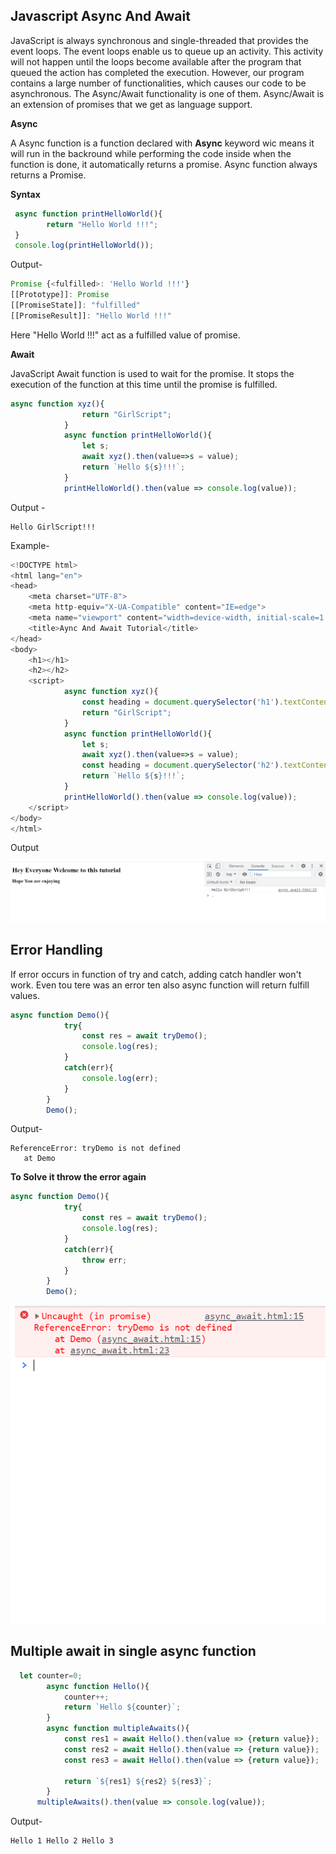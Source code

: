 
## Javascript Async And Await

JavaScript is always synchronous and single-threaded that provides the event loops. The event loops enable us to queue up an activity. This activity will not happen until the loops become available after the program that queued the action has completed the execution. However, our program contains a large number of functionalities, which causes our code to be asynchronous. 
The Async/Await functionality is one of them. Async/Await is an extension of promises that we get as language support.

**Async**

A Async function is a function declared with **Async** keyword wic means it will run in the backround while performing the code inside when the function is done, it automatically returns a promise.
Async function always returns a Promise.

**Syntax**

````js
 async function printHelloWorld(){
        return "Hello World !!!";
 }
 console.log(printHelloWorld());
 ````
 Output-
````js
Promise {<fulfilled>: 'Hello World !!!'}
[[Prototype]]: Promise
[[PromiseState]]: "fulfilled"
[[PromiseResult]]: "Hello World !!!"
````

Here "Hello World !!!" act as a fulfilled value of promise.

**Await**

JavaScript Await function is used to wait for the promise. It stops the execution of the function at this time until the promise is fulfilled.

````js
async function xyz(){
                return "GirlScript";
            }
            async function printHelloWorld(){
                let s;
                await xyz().then(value=>s = value);
                return `Hello ${s}!!!`;
            }
            printHelloWorld().then(value => console.log(value));
````

Output - 

````
Hello GirlScript!!!
````

Example-
````js
<!DOCTYPE html>
<html lang="en">
<head>
    <meta charset="UTF-8">
    <meta http-equiv="X-UA-Compatible" content="IE=edge">
    <meta name="viewport" content="width=device-width, initial-scale=1.0">
    <title>Aync And Await Tutorial</title>
</head>
<body>
    <h1></h1>
    <h2></h2>
    <script>
            async function xyz(){
                const heading = document.querySelector('h1').textContent = "Hey Everyone Welcome to this tutorial";
                return "GirlScript";
            }
            async function printHelloWorld(){
                let s;
                await xyz().then(value=>s = value);
                const heading = document.querySelector('h2').textContent = "Hope You are enjoying";
                return `Hello ${s}!!!`;
            }
            printHelloWorld().then(value => console.log(value));
    </script>
</body>
</html>
````

Output

<img src="https://github.com/7sakshi7/winter-of-contributing/blob/Javascript/JavaScript/Topics/Aync%20And%20Await/Example.png" alt="Output" /> 

## Error Handling
If error occurs in function of try and catch, adding catch handler won't work. Even tou tere was an error ten also async function will return fulfill values.

````js
async function Demo(){
            try{
                const res = await tryDemo();
                console.log(res);
            }
            catch(err){
                console.log(err);
            }
        } 
        Demo();
 ````
 
 Output-
 
 ````
 ReferenceError: tryDemo is not defined
    at Demo
````


**To Solve it throw the error again**

````js
async function Demo(){
            try{
                const res = await tryDemo();
                console.log(res);
            }
            catch(err){
                throw err;
            }
        } 
        Demo();
 ````

<img src="https://github.com/7sakshi7/winter-of-contributing/blob/Javascript/JavaScript/Topics/Aync%20And%20Await/Aync%20And%20Await%20Tutorial%20-%20Google%20Chrome%209_26_2021%206_23_23%20PM%20(2).png" alt="Output" /> 

## Multiple await in single async function

````js
  let counter=0;
        async function Hello(){
            counter++;
            return `Hello ${counter}`;
        }
        async function multipleAwaits(){
            const res1 = await Hello().then(value => {return value});
            const res2 = await Hello().then(value => {return value});
            const res3 = await Hello().then(value => {return value});

            return `${res1} ${res2} ${res3}`;
        }
      multipleAwaits().then(value => console.log(value));
````

Output-

````
Hello 1 Hello 2 Hello 3
````




 
